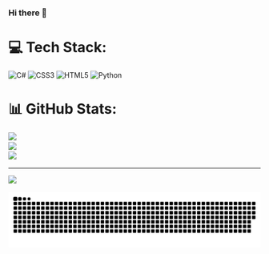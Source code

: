 ### Hi there 👋


# 💻 Tech Stack:
![C#](https://img.shields.io/badge/c%23-%23239120.svg?style=for-the-badge&logo=c-sharp&logoColor=white) ![CSS3](https://img.shields.io/badge/css3-%231572B6.svg?style=for-the-badge&logo=css3&logoColor=white) ![HTML5](https://img.shields.io/badge/html5-%23E34F26.svg?style=for-the-badge&logo=html5&logoColor=white) ![Python](https://img.shields.io/badge/python-3670A0?style=for-the-badge&logo=python&logoColor=ffdd54)
# 📊 GitHub Stats:
![](https://github-readme-stats.vercel.app/api?username=ftmakdeniz&theme=dark&hide_border=false&include_all_commits=false&count_private=false)<br/>
![](https://github-readme-streak-stats.herokuapp.com/?user=ftmakdeniz&theme=dark&hide_border=false)<br/>
![](https://github-readme-stats.vercel.app/api/top-langs/?username=ftmakdeniz&theme=dark&hide_border=false&include_all_commits=false&count_private=false&layout=compact)

---
[![](https://visitcount.itsvg.in/api?id=ftmakdeniz&icon=0&color=0)](https://visitcount.itsvg.in)

<!-- Proudly created with GPRM ( https://gprm.itsvg.in ) -->

<!--
**ftmakdeniz/ftmakdeniz** is a ✨ _special_ ✨ repository because its `README.md` (this file) appears on your GitHub profile.

Here are some ideas to get you started:

- 🔭 I’m currently working on ...
- 🌱 I’m currently learning ...
- 👯 I’m looking to collaborate on ...
- 🤔 I’m looking for help with ...
- 💬 Ask me about ...
- 📫 How to reach me: ...
- 😄 Pronouns: ...
- ⚡ Fun fact: ...
-->

![snake gif](https://github.com/ftmakdeniz/ftmakdeniz/blob/output/github-contribution-grid-snake-dark.svg)
